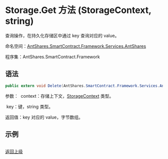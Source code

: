 # Storage.Get 方法 (StorageContext, string)

查询操作，在持久化存储区中通过 key 查询对应的 value。

命名空间：[AntShares.SmartContract.Framework.Services.AntShares](../../AntShares.md)

程序集：AntShares.SmartContract.Framework

## 语法

```c#
public extern void Delete(AntShares.SmartContract.Framework.Services.AntShares.StorageContext context, string key)
```

参数：
​	context：存储上下文，[StorageContext](../StorageContex.md) 类型。

​	key：键，string 类型。

返回值：key 对应的 value，字节数组。

## 示例

```

```



[返回上级](../Storage.md)